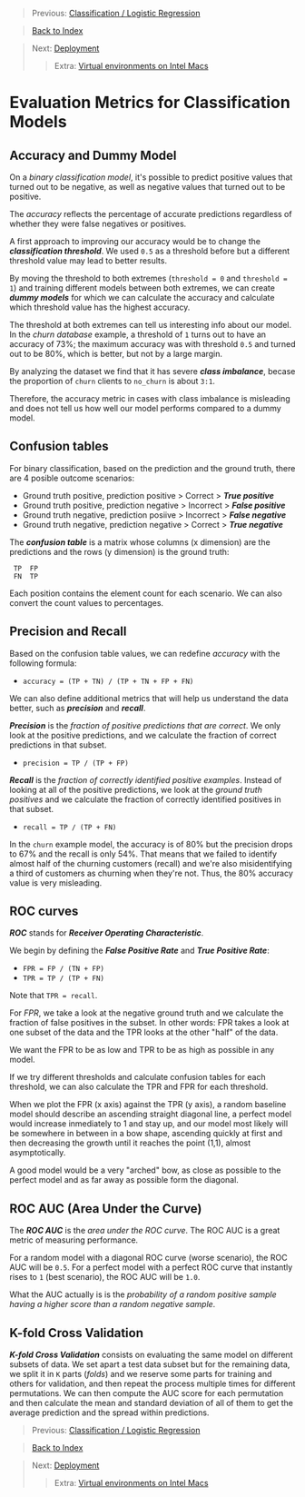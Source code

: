 > Previous: [Classification / Logistic Regression](03_classification.md)

> [Back to Index](README.md)

> Next: [Deployment](05a_deployment.md)
>> Extra: [Virtual environments on Intel Macs](05b_virtenvs.md)

# Evaluation Metrics for Classification Models

## Accuracy and Dummy Model

On a _binary classification model_, it's possible to predict positive values that turned out to be negative, as well as negative values that turned out to be positive.

The _accuracy_ reflects the percentage of accurate predictions regardless of whether they were false negatives or positives.

A first approach to improving our accuracy would be to change the ***classification threshold***. We used `0.5` as a threshold before but a different threshold value may lead to better results.

By moving the threshold to both extremes (`threshold = 0` and `threshold = 1`) and training different models between both extremes, we can create ***dummy models*** for which we can calculate the accuracy and calculate which threshold value has the highest accuracy.

The threshold at both extremes can tell us interesting info about our model. In the _churn database_ example, a threshold of `1` turns out to have an accuracy of 73%; the maximum accuracy was with threshold `0.5` and turned out to be 80%, which is better, but not by a large margin.

By analyzing the dataset we find that it has severe ***class imbalance***, becase the proportion of `churn` clients to `no_churn` is about `3:1`.

Therefore, the accuracy metric in cases with class imbalance is misleading and does not tell us how well our model performs compared to a dummy model.

## Confusion tables

For binary classification, based on the prediction and the ground truth, there are 4 posible outcome scenarios:
* Ground truth positive, prediction positive > Correct > ***True positive***
* Ground truth positive, prediction negative > Incorrect > ***False positive***
* Ground truth negative, prediction posiive > Incorrect > ***False negative***
* Ground truth negative, prediction negative > Correct > ***True negative***

The ***confusion table*** is a matrix whose columns (x dimension) are the predictions and the rows (y dimension) is the ground truth:
     
     TP  FP
     FN  TP

Each position contains the element count for each scenario. We can also convert the count values to percentages.

## Precision and Recall

Based on the confusion table values, we can redefine _accuracy_ with the following formula:

* `accuracy = (TP + TN) / (TP + TN + FP + FN)`

We can also define additional metrics that will help us understand the data better, such as ***precision*** and ***recall***.

***Precision*** is the _fraction of positive predictions that are correct_. We only look at the positive predictions, and we calculate the fraction of correct predictions in that subset.

* `precision = TP / (TP + FP)`

***Recall*** is the _fraction of correctly identified positive examples_. Instead of looking at all of the positive predictions, we look at the _ground truth positives_ and we calculate the fraction of correctly identified positives in that subset.

* `recall = TP / (TP + FN)`

In the `churn` example model, the accuracy is of 80% but the precision drops to 67% and the recall is only 54%. That means that we failed to identify almost half of the churning customers (recall) and we're also misidentifying a third of customers as churning when they're not. Thus, the 80% accuracy value is very misleading.

## ROC curves

***ROC*** stands for ***Receiver Operating Characteristic***.

We begin by defining the ***False Positive Rate*** and ***True Positive Rate***:

* `FPR = FP / (TN + FP)`
* `TPR = TP / (TP + FN)`

Note that `TPR = recall`.

For _FPR_, we take a look at the negative ground truth and we calculate the fraction of false positives in the subset. In other words: FPR takes a look at one subset of the data and the TPR looks at the other "half" of the data.

We want the FPR to be as low and TPR to be as high as possible in any model.

If we try different thresholds and calculate confusion tables for each threshold, we can also calculate the TPR and FPR for each threshold.

When we plot the FPR (x axis) against the TPR (y axis), a random baseline model should describe an ascending straight diagonal line, a perfect model would increase inmediately to 1 and stay up, and our model most likely will be somewhere in between in a bow shape, ascending quickly at first and then decreasing the growth until it reaches the point (1,1), almost asymptotically.

A good model would be a very "arched" bow, as close as possible to the perfect model and as far away as possible form the diagonal.

## ROC AUC (Area Under the Curve)

The ***ROC AUC*** is the _area under the ROC curve_. The ROC AUC is a great metric of measuring performance.

For a random model with a diagonal ROC curve (worse scenario), the ROC AUC will be `0.5`. For a perfect model with a perfect ROC curve that instantly rises to `1` (best scenario), the ROC AUC will be `1.0`.

What the AUC actually is is the _probability of a random positive sample having a higher score than a random negative sample_.

## K-fold Cross Validation

***K-fold Cross Validation*** consists on evaluating the same model on different subsets of data. We set apart a test data subset but for the remaining data, we split it in `K` parts (_folds_) and we reserve some parts for training and others for validation, and then repeat the process multiple times for different permutations. We can then compute the AUC score for each permutation and then calculate the mean and standard deviation of all of them to get the average prediction and the spread within predictions.

> Previous: [Classification / Logistic Regression](03_classification.md)

> [Back to Index](README.md)

> Next: [Deployment](05a_deployment.md)
>> Extra: [Virtual environments on Intel Macs](05b_virtenvs.md)
